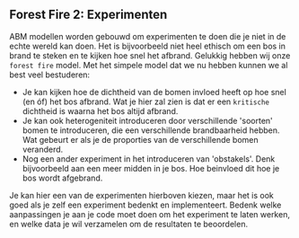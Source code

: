 ## Forest Fire 2: Experimenten

ABM modellen worden gebouwd om experimenten te doen die je niet in de echte wereld kan doen. Het is bijvoorbeeld niet heel ethisch om een bos in brand te steken en te kijken hoe snel het afbrand. Gelukkig hebben wij onze `forest fire` model. Met het simpele model dat we nu hebben kunnen we al best veel bestuderen:

- Je kan kijken hoe de dichtheid van de bomen invloed heeft op hoe snel (en óf) het bos afbrand. Wat je hier zal zien is dat er een `kritische` dichtheid is waarna het bos altijd afbrand.
- Je kan ook heterogeniteit introduceren door verschillende 'soorten' bomen te introduceren, die een verschillende brandbaarheid hebben. Wat gebeurt er als je de proporties van de verschillende bomen veranderd.
- Nog een ander experiment in het introduceren van 'obstakels'. Denk bijvoorbeeld aan een meer midden in je bos. Hoe beinvloed dit hoe je bos wordt afgebrand.

Je kan hier een van de experimenten hierboven kiezen, maar het is ook goed als je zelf een experiment bedenkt en implementeert. Bedenk welke aanpassingen je aan je code moet doen om het experiment te laten werken, en welke data je wil verzamelen om de resultaten te beoordelen.